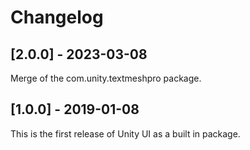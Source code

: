 # Changelog

## [2.0.0] - 2023-03-08
Merge of the com.unity.textmeshpro package.

## [1.0.0] - 2019-01-08
This is the first release of Unity UI as a built in package.
